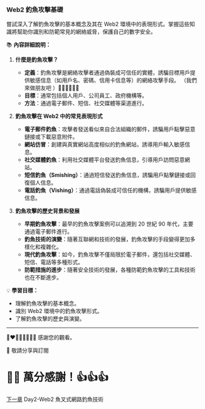 ### Web2 釣魚攻擊基礎

嘗試深入了解釣魚攻擊的基本概念及其在 Web2 環境中的表現形式。掌握這些知識將幫助你識別和防範常見的網絡威脅，保護自己的數字安全。

📚 **內容詳細說明：**

1. **什麼是釣魚攻擊？**
   - **定義**：釣魚攻擊是網絡攻擊者通過偽裝成可信任的實體，誘騙目標用戶提供敏感信息（如用戶名、密碼、信用卡信息等）的網絡攻擊手段。 （我們來做朋友吧 ）🧛🧛🧛🧛🧛🧛
   - **目標**：通常包括個人用戶、公司員工、政府機構等。
   - **方法**：通過電子郵件、短信、社交媒體等渠道進行。

2. **釣魚攻擊在 Web2 中的常見表現形式**
   - **電子郵件釣魚**：攻擊者發送看似來自合法組織的郵件，誘騙用戶點擊惡意鏈接或下載惡意附件。
   - **網站仿冒**：創建與真實網站高度相似的釣魚網站，誘導用戶輸入敏感信息。
   - **社交媒體釣魚**：利用社交媒體平台發送釣魚信息，引導用戶訪問惡意網站。
   - **短信釣魚（Smishing）**：通過短信發送釣魚信息，誘騙用戶點擊鏈接或回復個人信息。
   - **電話釣魚（Vishing）**：通過電話偽裝成可信任的機構，誘騙用戶提供敏感信息。

3. **釣魚攻擊的歷史背景和發展**
   - **早期釣魚攻擊**：最早的釣魚攻擊案例可以追溯到 20 世紀 90 年代，主要通過電子郵件進行。
   - **釣魚技術的演變**：隨著互聯網和技術的發展，釣魚攻擊的手段變得更加多樣化和複雜化。
   - **現代釣魚攻擊**：如今，釣魚攻擊不僅局限於電子郵件，還包括社交媒體、短信、電話等多種形式。
   - **防範措施的進步**：隨著安全技術的發展，各種防範釣魚攻擊的工具和技術也在不斷進步。

💡 **學習目標：**
- 理解釣魚攻擊的基本概念。
- 識別 Web2 環境中的釣魚攻擊形式。
- 了解釣魚攻擊的歷史與演變。

---

💓❤🧡💛💚💙💜💖 感謝您的觀看。

🙏 敬請分享與訂閱

# 🙋‍♂️ 萬分感謝！👍👍👍


[下一章](./Day2-Web2魚叉式網路釣魚技術.md) Day2-Web2 魚叉式網路釣魚技術